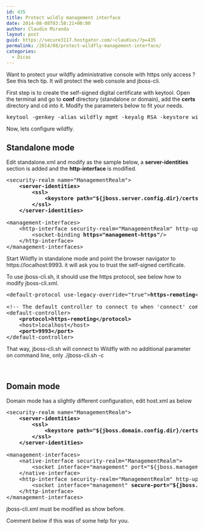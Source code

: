```yaml
---
id: 435
title: Protect wildly management interface
date: 2014-08-08T03:58:21+00:00
author: Claudio Miranda
layout: post
guid: https://secure3117.hostgator.com/~claudius/?p=435
permalink: /2014/08/protect-wildfly-management-interface/
categories:
  - Dicas
---
```

Want to protect your wildfly administrative console with https only access ? See this tech tip. It will protect the web console and jboss-cli.

First step is to create the self-signed digital certificate with keytool. Open the terminal and go to **conf** directory (standalone or domain), add the **certs** directory and cd into it. Modify the parameters below to fit your needs.

<pre>keytool -genkey -alias wildfly_mgmt -keyalg RSA -keystore wildfly.jks -storepass admin123 -keypass admin123 --dname "CN=mgmt-connector,OU=jboss,O=jboss,L=Brasilia,S=DF,C=BR"</pre>

Now, lets configure wildfly.

## Standalone mode

Edit standalone.xml and modify as the sample below, a **server-identities** section is added and the **http-interface** is modified.

<pre>&lt;security-realm name="ManagementRealm"&gt;
<strong>    &lt;server-identities&gt;
        &lt;ssl&gt;
            &lt;keystore path="${jboss.server.config.dir}/certs/wildfly.jks" keystore-password="admin123" /&gt;
        &lt;/ssl&gt;
    &lt;/server-identities&gt;</strong>

&lt;management-interfaces&gt;
    &lt;http-interface security-realm="ManagementRealm" http-upgrade-enabled="true"&gt;
        &lt;socket-binding <strong>https="management-https"</strong>/&gt;
    &lt;/http-interface&gt;
&lt;/management-interfaces&gt;</pre>

Start Wildfly in standalone mode and point the browser navigator to https://localhost:9993. it will ask you to trust the self-signed certificate.

To use jboss-cli.sh, it should use the https protocol, see below how to modify jboss-cli.xml.

<pre>&lt;default-protocol use-legacy-override="true"&gt;<strong>https-remoting</strong>&lt;/default-protocol&gt;

&lt;!-- The default controller to connect to when 'connect' command is executed w/o arguments --&gt;
&lt;default-controller&gt;
<strong>    &lt;protocol&gt;https-remoting&lt;/protocol&gt;</strong>
    &lt;host&gt;localhost&lt;/host&gt;
<strong>    &lt;port&gt;9993&lt;/port&gt;</strong>
&lt;/default-controller&gt;</pre>

That way, jboss-cli.sh will connect to Wildfly with no additional parameter on command line, only ./jboss-cli.sh -c

&nbsp;

## Domain mode

Domain mode has a slightly different configuration, edit host.xml as below

<pre>&lt;security-realm name="ManagementRealm"&gt;
<strong>    &lt;server-identities&gt;
        &lt;ssl&gt;
            &lt;keystore path="${jboss.domain.config.dir}/certs/wildfly.jks" keystore-password="admin123" /&gt;
        &lt;/ssl&gt;
    &lt;/server-identities&gt;</strong>

&lt;management-interfaces&gt;
    &lt;native-interface security-realm="ManagementRealm"&gt;
        &lt;socket interface="management" port="${jboss.management.native.port:9999}"/&gt;
    &lt;/native-interface&gt;
    &lt;http-interface security-realm="ManagementRealm" http-upgrade-enabled="true"&gt;
        &lt;socket interface="management" <strong>secure-port="${jboss.management.http.port:9993}"</strong>/&gt;
    &lt;/http-interface&gt;
&lt;/management-interfaces&gt;
</pre>

jboss-cli.xml must be modified as show before.

Comment below if this was of some help for you.